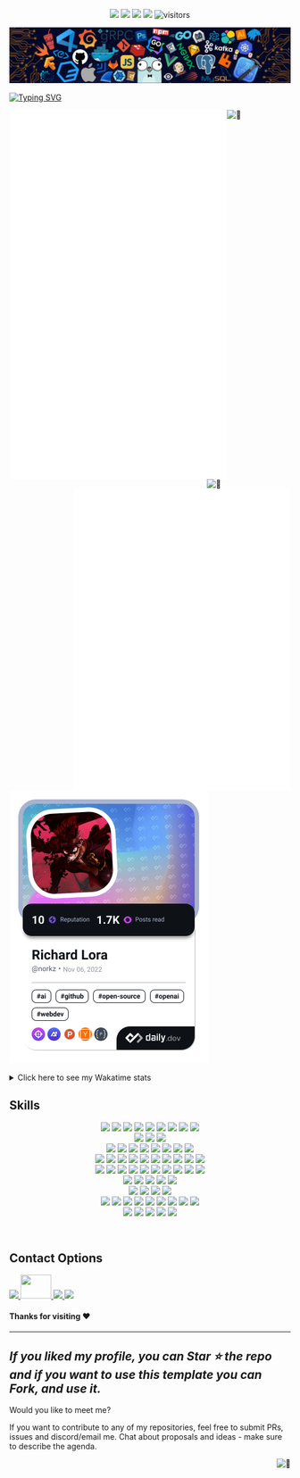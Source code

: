<!-- my-icons -->
<p align="center">
    <a href="https://github.com/NorkzYT/NorkzYT" target="_blank" rel="noopener noreferrer">
    <img src="https://img.shields.io/badge/status-updating-brightgreen.svg"></a>
    <a href="https://github.com/NorkzYT/NorkzYT/graphs/contributors" target="_blank" rel="noopener noreferrer">
    <img src="https://img.shields.io/github/contributors/NorkzYT/NorkzYT?color=blue"></a>
    <a href="https://github.com/NorkzYT/NorkzYT/stargazers" target="_blank" rel="noopener noreferrer">
    <img src="https://img.shields.io/github/stars/NorkzYT/NorkzYT.svg?logo=github"></a>
    <a href="https://github.com/NorkzYT/NorkzYT/network/members" target="_blank" rel="noopener noreferrer">
    <img src="https://img.shields.io/github/forks/NorkzYT/NorkzYT.svg?color=blue&logo=github"></a>
    <img src="https://visitor-badge.laobi.icu/badge?page_id=NorkzYT.NorkzYT" alt="visitors"/>   
</p>

<!-- my-header-img -->
![](./src/header_.png)

<!-- my-ticker -->    
[![Typing SVG](https://readme-typing-svg.herokuapp.com?font=Square+Peg&size=50&color=019EFF&center=true&vCenter=true&width=500&height=60&lines=Hey%2C+I'm+Richard+Lora;A+Polymath+Technologist)](https://git.io/typing-svg)


<!-- My Metrics -->    
[<img align="left" width="390" alt="🦑" src="https://raw.githubusercontent.com/NorkzYT/NorkzYT/metrics-renders/general.svg">](#)
[<img align="right" width="150" alt="🦑" src="https://count.getloli.com/get/@:NorkzYT?theme=rule34">](https://youtu.be/9vZUbyM5PxY)


<!--
[<img align="right" width="390" alt="🦑" src="https://gist.githubusercontent.com/lowlighter/3c6eaedf50273adfb7a510822672f570/raw/medias.svg?p">](#)
<img align="right" width="390" height="31" alt="🦑" src="https://gist.githubusercontent.com/lowlighter/3c6eaedf50273adfb7a510822672f570/raw/placeholder.svg"> 
[<img align="left" width="390" alt="🦑" src="https://gist.githubusercontent.com/lowlighter/3c6eaedf50273adfb7a510822672f570/raw/sponsors.svg">](https://github.com/sponsors/lowlighter)
-->

[<img align="right" width="390" alt="🦑" src="https://raw.githubusercontent.com/NorkzYT/NorkzYT/metrics-renders/achievements.svg">](#)

<img width="100%" height="30" alt="🦑" src="https://gist.githubusercontent.com/lowlighter/3c6eaedf50273adfb7a510822672f570/raw/placeholder.svg"> 

<a href="https://app.daily.dev/norkz"><img src="https://github.com/NorkzYT/NorkzYT/blob/main/devcard.png" width="356" alt="Richard Lora's Dev Card"/></a>

<details>
  <summary>Click here to see my Wakatime stats</summary>
  <br />
  <a href="https://wakatime.com/@norkz"><img src="https://github-readme-stats.vercel.app/api/wakatime?username=norkz&theme=tokyonight&layout=compact" /></a>
</details>

<h2>Skills</h2>
<p align="center">
    <!-- Frontend Development -->
    <a href="https://reactjs.org/" target="_blank" rel="noopener noreferrer"><img src="https://skillicons.dev/icons?i=react" /></a>
    <a href="https://nextjs.org/" target="_blank" rel="noopener noreferrer"><img src="https://skillicons.dev/icons?i=nextjs" /></a>
    <a href="https://angular.io/" target="_blank" rel="noopener noreferrer"><img src="https://skillicons.dev/icons?i=angular" /></a>
    <a href="https://mui.com/" target="_blank" rel="noopener noreferrer"><img src="https://skillicons.dev/icons?i=materialui" /></a>
    <a href="https://tailwindcss.com/" target="_blank" rel="noopener noreferrer"><img src="https://skillicons.dev/icons?i=tailwind" /></a>
    <a href="https://sass-lang.com/" target="_blank" rel="noopener noreferrer"><img src="https://skillicons.dev/icons?i=sass" /></a>
    <a href="https://emotion.sh/" target="_blank" rel="noopener noreferrer"><img src="https://skillicons.dev/icons?i=emotion" /></a>
    <a href="https://www.styled-components.com/" target="_blank" rel="noopener noreferrer"><img src="https://skillicons.dev/icons?i=styledcomponents" /></a>
    <a href="https://getbootstrap.com/" target="_blank" rel="noopener noreferrer"><img src="https://skillicons.dev/icons?i=bootstrap" /></a>
    <br>
    <!-- CSS/HTML & Templating -->
    <a href="https://www.w3schools.com/html/" target="_blank" rel="noopener noreferrer"><img src="https://skillicons.dev/icons?i=html" /></a>
    <a href="https://www.w3schools.com/css/" target="_blank" rel="noopener noreferrer"><img src="https://skillicons.dev/icons?i=css" /></a>
    <a href="https://htmx.org/" target="_blank" rel="noopener noreferrer"><img src="https://skillicons.dev/icons?i=htmlx" /></a>
    <br>
    <!-- JavaScript & Frameworks -->
    <a href="https://www.javascript.com/" target="_blank" rel="noopener noreferrer"><img src="https://skillicons.dev/icons?i=js" /></a>
    <a href="https://www.typescriptlang.org/" target="_blank" rel="noopener noreferrer"><img src="https://skillicons.dev/icons?i=ts" /></a>
    <a href="https://jestjs.io/" target="_blank" rel="noopener noreferrer"><img src="https://skillicons.dev/icons?i=jest" /></a>
    <a href="https://www.npmjs.com/" target="_blank" rel="noopener noreferrer"><img src="https://skillicons.dev/icons?i=npm" /></a>
    <a href="https://yarnpkg.com/" target="_blank" rel="noopener noreferrer"><img src="https://skillicons.dev/icons?i=yarn" /></a>
    <a href="https://pnpm.io/" target="_blank" rel="noopener noreferrer"><img src="https://skillicons.dev/icons?i=pnpm" /></a>
    <a href="https://webpack.js.org/" target="_blank" rel="noopener noreferrer"><img src="https://skillicons.dev/icons?i=webpack" /></a>
    <a href="https://babeljs.io/" target="_blank" rel="noopener noreferrer"><img src="https://skillicons.dev/icons?i=babel" /></a>
    <br>
    <!-- Backend & Database -->
    <a href="https://nodejs.org/" target="_blank" rel="noopener noreferrer"><img src="https://skillicons.dev/icons?i=nodejs" /></a>
    <a href="https://expressjs.com" target="_blank" rel="noopener noreferrer"><img src="https://skillicons.dev/icons?i=express" /></a>
    <a href="https://flask.palletsprojects.com/" target="_blank" rel="noopener noreferrer"><img src="https://skillicons.dev/icons?i=flask" /></a>
    <a href="https://fastapi.tiangolo.com/" target="_blank" rel="noopener noreferrer"><img src="https://skillicons.dev/icons?i=fastapi" /></a>
    <a href="https://www.djangoproject.com" target="_blank" rel="noopener noreferrer"><img src="https://skillicons.dev/icons?i=django" /></a>
    <a href="https://www.prisma.io/" target="_blank" rel="noopener noreferrer"><img src="https://skillicons.dev/icons?i=prisma" /></a>
    <a href="https://www.mysql.com/" target="_blank" rel="noopener noreferrer"><img src="https://skillicons.dev/icons?i=mysql" /></a>
    <a href="https://www.postgresql.org/" target="_blank" rel="noopener noreferrer"><img src="https://skillicons.dev/icons?i=postgres" /></a>
    <a href="https://www.mongodb.com/" target="_blank" rel="noopener noreferrer"><img src="https://skillicons.dev/icons?i=mongodb" /></a>
    <a href="https://www.sqlite.org/index.html" target="_blank" rel="noopener noreferrer"><img src="https://skillicons.dev/icons?i=sqlite" /></a>
    <br>
    <!-- DevOps, Cloud, & Version Control -->
    <a href="https://git-scm.com/" target="_blank" rel="noopener noreferrer"><img src="https://skillicons.dev/icons?i=git" /></a>
    <a href="https://github.com/" target="_blank" rel="noopener noreferrer"><img src="https://skillicons.dev/icons?i=github" /></a>
    <a href="https://about.gitlab.com/" target="_blank" rel="noopener noreferrer"><img src="https://skillicons.dev/icons?i=gitlab" /></a>
    <a href="https://github.com/features/actions" target="_blank" rel="noopener noreferrer"><img src="https://skillicons.dev/icons?i=githubactions" /></a>
    <a href="https://docker.com/" target="_blank" rel="noopener noreferrer"><img src="https://skillicons.dev/icons?i=docker" /></a>
    <a href="https://kubernetes.io/" target="_blank" rel="noopener noreferrer"><img src="https://skillicons.dev/icons?i=kubernetes" /></a>
    <a href="https://vercel.com/" target="_blank" rel="noopener noreferrer"><img src="https://skillicons.dev/icons?i=vercel" /></a>
    <a href="https://cloudflare.com/" target="_blank" rel="noopener noreferrer"><img src="https://skillicons.dev/icons?i=cloudflare" /></a>
    <a href="https://firebase.google.com/" target="_blank" rel="noopener noreferrer"><img src="https://skillicons.dev/icons?i=firebase" /></a>
    <a href="https://gcp.cloud.google.com/" target="_blank" rel="noopener noreferrer"><img src="https://skillicons.dev/icons?i=gcp" /></a>
    <br>
    <!-- Testing & Monitoring -->
    <a href="https://www.cypress.io/" target="_blank" rel="noopener noreferrer"><img src="https://skillicons.dev/icons?i=cypress" /></a>
    <a href="https://jestjs.io/" target="_blank" rel="noopener noreferrer"><img src="https://skillicons.dev/icons?i=jest" /></a>
    <a href="https://www.selenium.dev/" target="_blank" rel="noopener noreferrer"><img src="https://skillicons.dev/icons?i=selenium" /></a>
    <a href="https://prometheus.io/" target="_blank" rel="noopener noreferrer"><img src="https://skillicons.dev/icons?i=prometheus" /></a>
    <a href="https://grafana.com/" target="_blank" rel="noopener noreferrer"><img src="https://skillicons.dev/icons?i=grafana" /></a>
    <br>
    <!-- Productivity & Collaboration Tools -->
    <a href="https://www.notion.so/" target="_blank" rel="noopener noreferrer"><img src="https://skillicons.dev/icons?i=notion" /></a>
    <a href="https://obsidian.md/" target="_blank" rel="noopener noreferrer"><img src="https://skillicons.dev/icons?i=obsidian" /></a>
    <a href="https://discord.com/" target="_blank" rel="noopener noreferrer"><img src="https://skillicons.dev/icons?i=discord" /></a>
    <a href="https://www.markdownguide.org/" target="_blank" rel="noopener noreferrer"><img src="https://skillicons.dev/icons?i=md" /></a>
    <br>
    <!-- Other Technologies -->
    <a href="https://www.debian.org/" target="_blank" rel="noopener noreferrer"><img src="https://skillicons.dev/icons?i=debian" /></a>
    <a href="https://www.linux.org/" target="_blank" rel="noopener noreferrer"><img src="https://skillicons.dev/icons?i=linux" /></a>
    <a href="https://ubuntu.com/" target="_blank" rel="noopener noreferrer"><img src="https://skillicons.dev/icons?i=ubuntu" /></a>
    <a href="https://linuxmint.com/" target="_blank" rel="noopener noreferrer"><img src="https://skillicons.dev/icons?i=mint" /></a>
    <a href="https://www.kali.org/" target="_blank" rel="noopener noreferrer"><img src="https://skillicons.dev/icons?i=kali" /></a>
    <a href="https://www.raspberrypi.com/" target="_blank" rel="noopener noreferrer"><img src="https://skillicons.dev/icons?i=raspberrypi" /></a>
    <a href="https://www.ansible.com/" target="_blank" rel="noopener noreferrer"><img src="https://skillicons.dev/icons?i=ansible" /></a>
    <a href="https://www.gnu.org/software/bash/" target="_blank" rel="noopener noreferrer"><img src="https://skillicons.dev/icons?i=bash" /></a>
    <a href="https://docs.microsoft.com/en-us/powershell/" target="_blank" rel="noopener noreferrer"><img src="https://skillicons.dev/icons?i=powershell" /></a>
    <br>
    <!-- Creative Tools -->
    <a href="https://www.figma.com/" target="_blank" rel="noopener noreferrer"><img src="https://skillicons.dev/icons?i=figma" /></a>
    <a href="https://www.adobe.com/products/photoshop.html" target="_blank" rel="noopener noreferrer"><img src="https://skillicons.dev/icons?i=ps" /></a>
    <a href="https://www.adobe.com/products/aftereffects.html" target="_blank" rel="noopener noreferrer"><img src="https://skillicons.dev/icons?i=ae" /></a>
    <a href="https://www.adobe.com/products/premiere.html" target="_blank" rel="noopener noreferrer"><img src="https://skillicons.dev/icons?i=pr" /></a>
    <a href="https://www.blender.org/" target="_blank" rel="noopener noreferrer"><img src="https://skillicons.dev/icons?i=blender" /></a>
    <br>
</p>
<br>

<h2>Contact Options</h2>
<p>
    <a href="https://www.discordapp.com/users/282100214024896522" target="_blank" rel="noopener noreferrer">
    <img src=
    "https://skillicons.dev/icons?i=discord" />
    </a>
    <a href="mailto:richard@pcscorp.dev" target="_blank" rel="noopener noreferrer">
    <img  width="55" height="43" src=
    "https://imgur.com/tLzcLoU.png" />
    </a>
    <a href="https://twitter.com/PolymathNorkz" target="_blank" rel="noopener noreferrer">
    <img src=
    "https://skillicons.dev/icons?i=twitter" />
    </a>
    <a href="https://www.linkedin.com/in/richard-lora" target="_blank" rel="noopener noreferrer">
    <img src=
    "https://skillicons.dev/icons?i=linkedin" />
    </a>
</p>

<!--   GitHub stats graph -->
<!-- <h2> 📈 GitHub Activity Graph:</h2> -->

<!--  ![Norkz's GitHub activity graph](https://activity-graph.herokuapp.com/graph?username=NorkzYT&hide_border=true&theme=redical) -->




#### Thanks for visiting :heart:

---
  *If you liked my profile, you can Star ⭐ the repo and if you want to use this template you can Fork, and use it.*
---
Would you like to meet me?

If you want to contribute to any of my repositories, feel free to submit PRs, issues and discord/email me. Chat about proposals and ideas - make sure to describe the agenda.

[<img align="right" alt="🦑" src="https://user-images.githubusercontent.com/22963968/119890439-1ff29f00-bf38-11eb-8515-d0a9c3c8a6b6.png">](#)

<!-- Until that day: https://user-images.githubusercontent.com/22963968/159836902-a7553777-f1e2-49ed-90fc-9721322b3f44.png -->
<!-- The betrayer: https://user-images.githubusercontent.com/22963968/155458995-e4c24fff-d667-48cd-a1ce-1f66cd233a14.png -->
<!-- The world ender: https://user-images.githubusercontent.com/22963968/130322172-4e4996cd-eb3d-4013-9fc2-47e573413310.png -->
<!-- Farewell Miura: https://user-images.githubusercontent.com/22963968/119890439-1ff29f00-bf38-11eb-8515-d0a9c3c8a6b6.png -->
<!-- First steps with JavaScript: https://user-images.githubusercontent.com/22963968/114021347-e3c48b80-9870-11eb-8bc8-998bf39b4d0d.png -->

